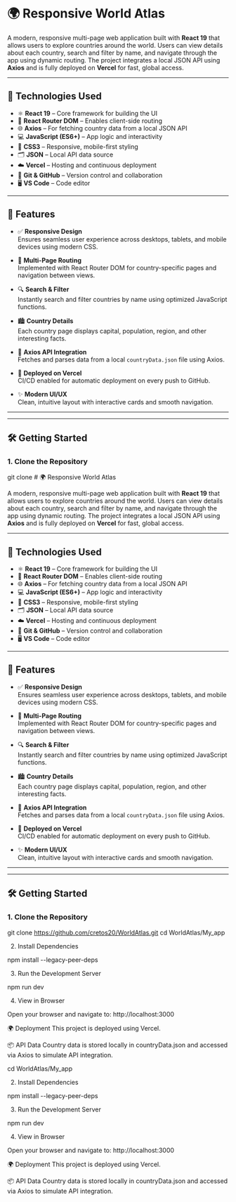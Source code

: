 # 🌍 Responsive World Atlas

A modern, responsive multi-page web application built with **React 19** that allows users to explore countries around the world. Users can view details about each country, search and filter by name, and navigate through the app using dynamic routing. The project integrates a local JSON API using **Axios** and is fully deployed on **Vercel** for fast, global access.

---

## 🚀 Technologies Used

- ⚛️ **React 19** – Core framework for building the UI
- 🔁 **React Router DOM** – Enables client-side routing
- 🌐 **Axios** – For fetching country data from a local JSON API
- 💻 **JavaScript (ES6+)** – App logic and interactivity
- 🎨 **CSS3** – Responsive, mobile-first styling
- 🗂 **JSON** – Local API data source
- ☁️ **Vercel** – Hosting and continuous deployment
- 🔧 **Git & GitHub** – Version control and collaboration
- 🖥️ **VS Code** – Code editor

---

## 📖 Features

- ✅ **Responsive Design**  
  Ensures seamless user experience across desktops, tablets, and mobile devices using modern CSS.

- 🔄 **Multi-Page Routing**  
  Implemented with React Router DOM for country-specific pages and navigation between views.

- 🔍 **Search & Filter**  
  Instantly search and filter countries by name using optimized JavaScript functions.

- 🏙️ **Country Details**  
  Each country page displays capital, population, region, and other interesting facts.

- 🔌 **Axios API Integration**  
  Fetches and parses data from a local `countryData.json` file using Axios.

- 🚀 **Deployed on Vercel**  
  CI/CD enabled for automatic deployment on every push to GitHub.

- ✨ **Modern UI/UX**  
  Clean, intuitive layout with interactive cards and smooth navigation.

---


---

## 🛠️ Getting Started

### 1. Clone the Repository

git clone # 🌍 Responsive World Atlas

A modern, responsive multi-page web application built with **React 19** that allows users to explore countries around the world. Users can view details about each country, search and filter by name, and navigate through the app using dynamic routing. The project integrates a local JSON API using **Axios** and is fully deployed on **Vercel** for fast, global access.

---

## 🚀 Technologies Used

- ⚛️ **React 19** – Core framework for building the UI
- 🔁 **React Router DOM** – Enables client-side routing
- 🌐 **Axios** – For fetching country data from a local JSON API
- 💻 **JavaScript (ES6+)** – App logic and interactivity
- 🎨 **CSS3** – Responsive, mobile-first styling
- 🗂 **JSON** – Local API data source
- ☁️ **Vercel** – Hosting and continuous deployment
- 🔧 **Git & GitHub** – Version control and collaboration
- 🖥️ **VS Code** – Code editor

---

## 📖 Features

- ✅ **Responsive Design**  
  Ensures seamless user experience across desktops, tablets, and mobile devices using modern CSS.

- 🔄 **Multi-Page Routing**  
  Implemented with React Router DOM for country-specific pages and navigation between views.

- 🔍 **Search & Filter**  
  Instantly search and filter countries by name using optimized JavaScript functions.

- 🏙️ **Country Details**  
  Each country page displays capital, population, region, and other interesting facts.

- 🔌 **Axios API Integration**  
  Fetches and parses data from a local `countryData.json` file using Axios.

- 🚀 **Deployed on Vercel**  
  CI/CD enabled for automatic deployment on every push to GitHub.

- ✨ **Modern UI/UX**  
  Clean, intuitive layout with interactive cards and smooth navigation.

---


---

## 🛠️ Getting Started

### 1. Clone the Repository

git clone https://github.com/cretos20/WorldAtlas.git
cd WorldAtlas/My_app

2. Install Dependencies

npm install --legacy-peer-deps

3. Run the Development Server

npm run dev

4. View in Browser
   
Open your browser and navigate to:
http://localhost:3000

🌍 Deployment
This project is deployed using Vercel.

📦 API Data
Country data is stored locally in countryData.json and accessed via Axios to simulate API integration.

cd WorldAtlas/My_app

2. Install Dependencies

npm install --legacy-peer-deps

3. Run the Development Server

npm run dev

4. View in Browser
   
Open your browser and navigate to:
http://localhost:3000

🌍 Deployment
This project is deployed using Vercel.

📦 API Data
Country data is stored locally in countryData.json and accessed via Axios to simulate API integration.
